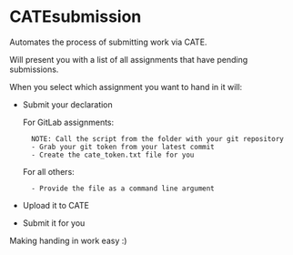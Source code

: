 CATEsubmission
==============

Automates the process of submitting work via CATE. 

Will present you with a list of all assignments that have pending submissions.

When you select which assignment you want to hand in it will: 
  
   - Submit your declaration
   
       For GitLab assignments:

           NOTE: Call the script from the folder with your git repository 
           - Grab your git token from your latest commit
           - Create the cate_token.txt file for you 
           
       For all others:
       
           - Provide the file as a command line argument
           
   - Upload it to CATE
   - Submit it for you
   
Making handing in work easy :) 
